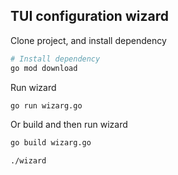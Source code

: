 ## TUI configuration wizard

Clone project, and install dependency

```bash
# Install dependency
go mod download
```

Run wizard
```bash
go run wizarg.go
```

Or build and then run wizard
```bash
go build wizarg.go

./wizard
```
